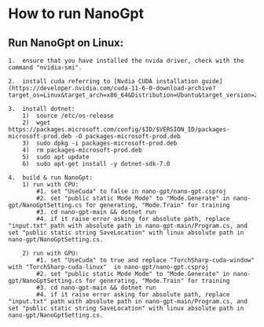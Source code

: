 # How to run NanoGpt
## Run NanoGpt on Linux:
    1.  ensure that you have installed the nvida driver, check with the command "nvidia-smi".

    2.  install cuda referring to [Nvdia CUDA installation guide](https://developer.nvidia.com/cuda-11-6-0-download-archive?target_os=Linux&target_arch=x86_64&Distribution=Ubuntu&target_version=20.04&target_type=deb_local)

    3.  install dotnet:
        1)  source /etc/os-release
        2)  wget https://packages.microsoft.com/config/$ID/$VERSION_ID/packages-microsoft-prod.deb -O packages-microsoft-prod.deb
        3)  sudo dpkg -i packages-microsoft-prod.deb
        4)  rm packages-microsoft-prod.deb
        5)  sudo apt update
        6)  sudo apt-get install -y dotnet-sdk-7.0

    4.  build & run NanoGpt:
        1) run with CPU:
            #1. set "UseCuda" to false in nano-gpt/nano-gpt.csproj
            #2. set "public static Mode Mode" to "Mode.Generate" in nano-gpt/NanoGptSetting.cs for generating, "Mode.Train" for training
            #3. cd nano-gpt-main && dotnet run
            #4. if it raise error asking for absolute path, replace "input.txt" path with absolute path in nano-gpt-main/Program.cs, and set "public static string SaveLocation" with linux absolute path in nano-gpt/NanoGptSetting.cs.

        2) run with GPU:
            #1. set "UseCuda" to true and replace "TorchSharp-cuda-window" with "TorchSharp-cuda-linux"  in nano-gpt/nano-gpt.csproj
            #2. set "public static Mode Mode" to "Mode.Generate" in nano-gpt/NanoGptSetting.cs for generating, "Mode.Train" for training
            #3. cd nano-gpt-main && dotnet run
            #4. if it raise error asking for absolute path, replace "input.txt" path with absolute path in nano-gpt-main/Program.cs, and set "public static string SaveLocation" with linux absolute path in nano-gpt/NanoGptSetting.cs.